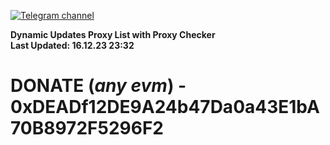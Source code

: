 [![Telegram channel](https://img.shields.io/endpoint?url=https://runkit.io/damiankrawczyk/telegram-badge/branches/master?url=https://t.me/n4z4v0d)](https://t.me/n4z4v0d) 

**Dynamic Updates Proxy List with Proxy Checker**  
**Last Updated: 16.12.23 23:32**

# DONATE (_any evm_) - 0xDEADf12DE9A24b47Da0a43E1bA70B8972F5296F2
